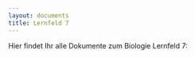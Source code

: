 ```yaml
---
layout: documents
title: Lernfeld 7
---
```

Hier findet Ihr alle Dokumente zum Biologie Lernfeld 7:

